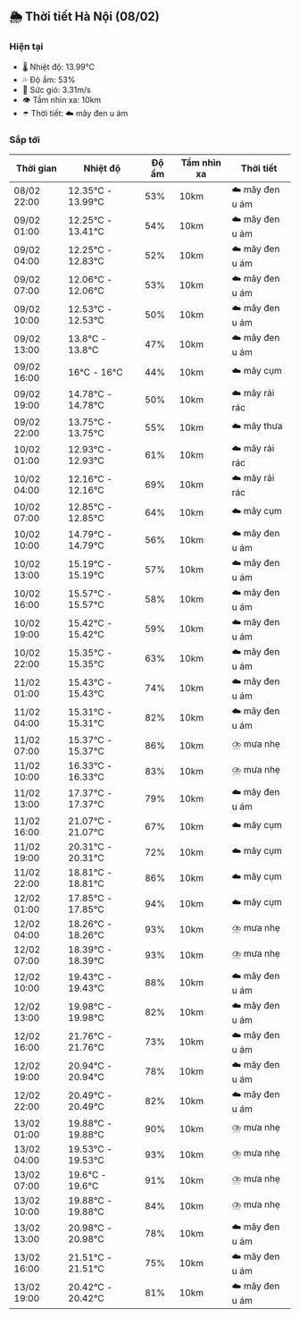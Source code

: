 ## 🌦️ Thời tiết Hà Nội (08/02)

### Hiện tại

- 🌡️ Nhiệt độ: 13.99℃
- 💦 Độ ẩm: 53%
- 💨 Sức gió: 3.31m/s
- 👁️ Tầm nhìn xa: 10km
- ☂️ Thời tiết: ☁️ mây đen u ám

### Sắp tới

| Thời gian | Nhiệt độ | Độ ẩm | Tầm nhìn xa | Thời tiết |
| --- | --- | --- | --- | --- |
| 08/02 22:00 | 12.35℃ - 13.99℃ | 53% | 10km | ☁️ mây đen u ám |
| 09/02 01:00 | 12.25℃ - 13.41℃ | 54% | 10km | ☁️ mây đen u ám |
| 09/02 04:00 | 12.25℃ - 12.83℃ | 52% | 10km | ☁️ mây đen u ám |
| 09/02 07:00 | 12.06℃ - 12.06℃ | 53% | 10km | ☁️ mây đen u ám |
| 09/02 10:00 | 12.53℃ - 12.53℃ | 50% | 10km | ☁️ mây đen u ám |
| 09/02 13:00 | 13.8℃ - 13.8℃ | 47% | 10km | ☁️ mây đen u ám |
| 09/02 16:00 | 16℃ - 16℃ | 44% | 10km | ☁️ mây cụm |
| 09/02 19:00 | 14.78℃ - 14.78℃ | 50% | 10km | ☁️ mây rải rác |
| 09/02 22:00 | 13.75℃ - 13.75℃ | 55% | 10km | ☁️ mây thưa |
| 10/02 01:00 | 12.93℃ - 12.93℃ | 61% | 10km | ☁️ mây rải rác |
| 10/02 04:00 | 12.16℃ - 12.16℃ | 69% | 10km | ☁️ mây rải rác |
| 10/02 07:00 | 12.85℃ - 12.85℃ | 64% | 10km | ☁️ mây cụm |
| 10/02 10:00 | 14.79℃ - 14.79℃ | 56% | 10km | ☁️ mây đen u ám |
| 10/02 13:00 | 15.19℃ - 15.19℃ | 57% | 10km | ☁️ mây đen u ám |
| 10/02 16:00 | 15.57℃ - 15.57℃ | 58% | 10km | ☁️ mây đen u ám |
| 10/02 19:00 | 15.42℃ - 15.42℃ | 59% | 10km | ☁️ mây đen u ám |
| 10/02 22:00 | 15.35℃ - 15.35℃ | 63% | 10km | ☁️ mây đen u ám |
| 11/02 01:00 | 15.43℃ - 15.43℃ | 74% | 10km | ☁️ mây đen u ám |
| 11/02 04:00 | 15.31℃ - 15.31℃ | 82% | 10km | ☁️ mây đen u ám |
| 11/02 07:00 | 15.37℃ - 15.37℃ | 86% | 10km | ⛈️ mưa nhẹ |
| 11/02 10:00 | 16.33℃ - 16.33℃ | 83% | 10km | ⛈️ mưa nhẹ |
| 11/02 13:00 | 17.37℃ - 17.37℃ | 79% | 10km | ☁️ mây đen u ám |
| 11/02 16:00 | 21.07℃ - 21.07℃ | 67% | 10km | ☁️ mây cụm |
| 11/02 19:00 | 20.31℃ - 20.31℃ | 72% | 10km | ☁️ mây cụm |
| 11/02 22:00 | 18.81℃ - 18.81℃ | 86% | 10km | ☁️ mây cụm |
| 12/02 01:00 | 17.85℃ - 17.85℃ | 94% | 10km | ☁️ mây cụm |
| 12/02 04:00 | 18.26℃ - 18.26℃ | 93% | 10km | ⛈️ mưa nhẹ |
| 12/02 07:00 | 18.39℃ - 18.39℃ | 93% | 10km | ⛈️ mưa nhẹ |
| 12/02 10:00 | 19.43℃ - 19.43℃ | 88% | 10km | ☁️ mây đen u ám |
| 12/02 13:00 | 19.98℃ - 19.98℃ | 82% | 10km | ☁️ mây đen u ám |
| 12/02 16:00 | 21.76℃ - 21.76℃ | 73% | 10km | ☁️ mây đen u ám |
| 12/02 19:00 | 20.94℃ - 20.94℃ | 78% | 10km | ☁️ mây đen u ám |
| 12/02 22:00 | 20.49℃ - 20.49℃ | 82% | 10km | ☁️ mây đen u ám |
| 13/02 01:00 | 19.88℃ - 19.88℃ | 90% | 10km | ⛈️ mưa nhẹ |
| 13/02 04:00 | 19.53℃ - 19.53℃ | 93% | 10km | ⛈️ mưa nhẹ |
| 13/02 07:00 | 19.6℃ - 19.6℃ | 91% | 10km | ⛈️ mưa nhẹ |
| 13/02 10:00 | 19.88℃ - 19.88℃ | 84% | 10km | ⛈️ mưa nhẹ |
| 13/02 13:00 | 20.98℃ - 20.98℃ | 78% | 10km | ☁️ mây đen u ám |
| 13/02 16:00 | 21.51℃ - 21.51℃ | 75% | 10km | ☁️ mây đen u ám |
| 13/02 19:00 | 20.42℃ - 20.42℃ | 81% | 10km | ☁️ mây đen u ám |
